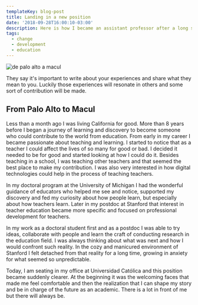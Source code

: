 ```yaml
---
templateKey: blog-post
title: Landing in a new position
date: '2018-09-28T16:00:10-03:00'
description: Here is how I became an assistant professor after a long stay in the US.
tags:
  - change
  - development
  - education
---
```

![de palo alto a macul](/img/ajiesjfw.jpg)

They say it's important to write about your experiences and share what they mean to you. Luckily those experiences will resonate in others and some sort of contribution will be made.

## From Palo Alto to Macul

Less than a month ago I was living California for good. More than 8 years before I began a journey of learning and discovery to become someone who could contribute to the world from education. From early in my career I became passionate about teaching and learning. I started to notice that as a teacher I could affect the lives of so many for good or bad. I decided it needed to be for good and started looking at how I could do it. Besides teaching in a school, I was teaching other teachers and that seemed the best place to make my contribution. I was also very interested in how digital technologies could help in the process of teaching teachers.

In my doctoral program at the University of Michigan I had the wonderful guidance of educators who helped me see and notice, supported my discovery and fed my curiosity about how people learn, but especially about how teachers learn. Later in my postdoc at Stanford that interest in teacher education became more specific and focused on professional development for teachers. 

In my work as a doctoral student first and as a postdoc I was able to try ideas, collaborate with people and learn the craft of conducting research in the education field. I was always thinking about what was next and how I would confront such reality. In the cozy and manicured environment of Stanford I felt detached from that reality for a long time, growing in anxiety for what seemed so unpredictable.

Today, I am seating in my office at Universidad Católica and this position became suddenly clearer. At the beginning it was the welcoming faces that made me feel comfortable and then the realization that I can shape my story and be in charge of the future as an academic. There is a lot in front of me but there will always be.

